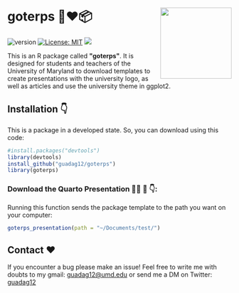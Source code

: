 <!-- README.md is generated from README.Rmd. Please edit that file -->
  
  # goterps 🐢❤️📦  <img src="img/hex/logo.png" width="160px" align="right" />

![version](https://img.shields.io/badge/version-0.0.0.1-green) [![License: MIT](https://img.shields.io/badge/License-MIT-yellow.svg)](https://opensource.org/licenses/MIT)  ![](https://visitor-badge.glitch.me/badge?page_id=guadag12.goterps&style=flat-square&color=0088cc) 

This is an R package called __"goterps"__. It is designed for students and teachers of the University of Maryland to download templates to create presentations with the university logo, as well as articles and use the university theme in ggplot2.

<!-- Use twitter from R. Get started by reading `vignette("rtweet")`. -->
  
## Installation 👇
  
This is a package in a developed state. So, you can download using this code:
  
 ``` r 
#install.packages("devtools")
library(devtools)
install_github("guadag12/goterps")
library(goterps)
```

### Download the Quarto Presentation 👩‍💼 🤳 👇:
  
 Running this function sends the package template to the path you want on your computer:
 
``` r
goterps_presentation(path = "~/Documents/test/")
```

## Contact ❤️

If you encounter a bug please make an issue! Feel free to write me with doubts to my gmail: guadag12@umd.edu or send me a DM on Twitter: [guadag12](https://twitter.com/guadag12) 
